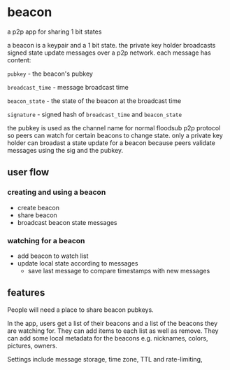 # beacon

a p2p app for sharing 1 bit states

a beacon is a keypair and a 1 bit state. the private key holder broadcasts signed state update messages over a p2p network. each message has content:

`pubkey` - the beacon's pubkey

`broadcast_time` - message broadcast time

`beacon_state` - the state of the beacon at the broadcast time

`signature` - signed hash of `broadcast_time` and `beacon_state`

the pubkey is used as the channel name for normal floodsub p2p protocol so peers can watch for certain beacons to change state. only a private key holder can broadast a state update for a beacon because peers validate messages using the sig and the pubkey.

## user flow

 ### creating and using a beacon
* create beacon
* share beacon
* broadcast beacon state messages

### watching for a beacon
* add beacon to watch list
* update local state according to messages
  * save last message to compare timestamps with new messages 

## features
People will need a place to share beacon pubkeys.

In the app, users get a list of their beacons and a list of the beacons they are watching for. They can add items to each list as well as remove. They can add some local metadata for the beacons e.g. nicknames, colors, pictures, owners.

Settings include message storage, time zone, TTL and rate-limiting, 
